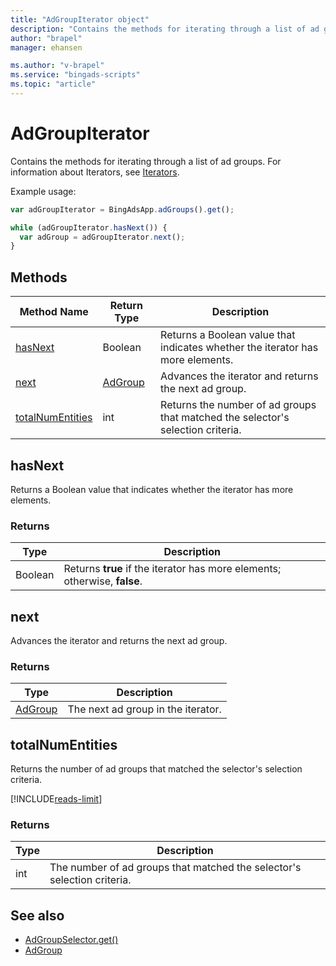```yaml
---
title: "AdGroupIterator object"
description: "Contains the methods for iterating through a list of ad groups."
author: "brapel"
manager: ehansen

ms.author: "v-brapel"
ms.service: "bingads-scripts"
ms.topic: "article"
---
```


# AdGroupIterator

Contains the methods for iterating through a list of ad groups. For information about Iterators, see [Iterators](../concepts/iterators.md).

Example usage:
```javascript
var adGroupIterator = BingAdsApp.adGroups().get();

while (adGroupIterator.hasNext()) {
  var adGroup = adGroupIterator.next();
}
```

## Methods
|Method Name|Return Type|Description|
|-|-|-
[hasNext](#hasnext)|Boolean|Returns a Boolean value that indicates whether the iterator has more elements.
[next](#next)|[AdGroup](./AdGroup.md)|Advances the iterator and returns the next ad group.
[totalNumEntities](#totalnumentities)|int|Returns the number of ad groups that matched the selector's selection criteria.

## <a name="hasnext"></a>hasNext
Returns a Boolean value that indicates whether the iterator has more elements.

### Returns
|Type|Description|
|-|-
Boolean|Returns **true** if the iterator has more elements; otherwise, **false**.

## <a name="next"></a>next
Advances the iterator and returns the next ad group.

### Returns
|Type|Description|
|-|-
[AdGroup](./AdGroup.md)|The next ad group in the iterator.

## <a name="totalnumentities"></a>totalNumEntities
Returns the number of ad groups that matched the selector's selection criteria. 

[!INCLUDE[reads-limit](../includes/reads-limit.md)]

### Returns
|Type|Description|
|-|-
int|The number of ad groups that matched the selector's selection criteria.



## See also
- [AdGroupSelector.get()](./AdGroupSelector.md#get)
- [AdGroup](./AdGroup.md)
